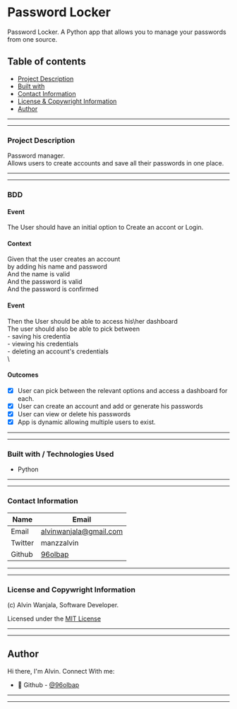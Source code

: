 # Password Locker
Password Locker. A Python app that allows you to manage your passwords from one source.

## Table of contents
  - [Project Description](#Project-description) 
  - [Built with](#built-with)
  - [Contact Information](#contact-information)
  - [License & Copywright Information](#License-and-Copywright-Information)
  - [Author](#author)

---
___

### Project Description
Password manager.\
 Allows users to create accounts and save all their passwords in one place.

---
___

### BDD
 #### Event
 The User should have an initial option to Create an accont or Login.
 #### Context
   Given that the user creates an account\
      by adding his name and password\
      And the name is valid\
      And the password is valid\
      And the password is confirmed
 #### Event
 Then the User should be able to access his\her dashboard\
 The user should also be able to pick between\
    - saving his credentia\
    - viewing his credentials\
    - deleting an account's credentials\
    \
#### Outcomes
* [x] User can pick between the relevant options and access a dashboard for each.
* [x] User can create an account and add or generate his passwords
* [x] User can view or delete his passwords
* [x] App is dynamic allowing multiple users to exist.

---
___
### Built with / Technologies Used

- Python
---
___
### Contact Information

| Name   | Email               |
|--------|---------------------|
| Email  | alvinwanjala@gmail.com |
| Twitter| manzzalvin |
| Github | [96olbap](https://github.com/96olbap)|

---
___
### License and Copywright Information
(c) Alvin Wanjala, Software Developer.

Licensed under the [MIT License](LISENCE)

---
___
## Author 
Hi there, I'm Alvin. Connect With me:

- 🎱 Github - [@96olbap](https://github.com/96olbap)

---
___